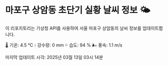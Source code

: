 
# 마포구 상암동 초단기 실황 날씨 정보 🌤️

이 리포지토리는 기상청 API를 사용하여 서울 마포구 상암동의 날씨 정보를 업데이트합니다. 

🌡️ 기온: 4.5 ℃
💧 강수량: 0 mm
💦 습도: 94 %
🌬️ 풍속: 1.1 m/s

마지막 업데이트 시각: 2025년 03월 13일 03시 14분    
